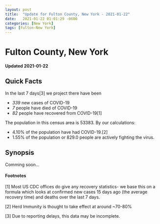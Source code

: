 ```yaml
---
layout: post
title:  "Update for Fulton County, New York - 2021-01-22"
date:   2021-01-22 01:01:29 -0600
categories: [New York]
tags: [Fulton-New York]
---
```


# Fulton County, New York
#### Updated 2021-01-22

## Quick Facts

In the last 7 days[3] we project there have been
- *339* new cases of COVID-19
- *7* people have died of COVID-19
- *82* people have recovered from COVID-19[1]

The population in this census area is 53383. By our calculations:
- 4.10% of the population have had COVID-19.[2]
- 1.55% of the population or 829.0 people are actively fighting the virus.

## Synopsis

Comming soon...


#### Footnotes

[1] Most US CDC offices do give any recovery statistics- we base this on a formula which looks at confirmed new cases
15 days ago (the average recovery time) and deaths over the last 7 days.

[2] Herd Immunity is thought to take effect at around ~70-80%

[3] Due to reporting delays, this data may be incomplete.
 
    
